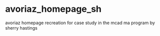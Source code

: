 # avoriaz_homepage_sh
avoriaz homepage recreation for case study in the mcad ma program by sherry hastings
